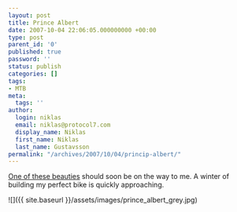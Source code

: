 ```yaml
---
layout: post
title: Prince Albert
date: 2007-10-04 22:06:05.000000000 +00:00
type: post
parent_id: '0'
published: true
password: ''
status: publish
categories: []
tags:
- MTB
meta:
  tags: ''
author:
  login: niklas
  email: niklas@protocol7.com
  display_name: Niklas
  first_name: Niklas
  last_name: Gustavsson
permalink: "/archives/2007/10/04/princip-albert/"
---
```

[One of these beauties](http://www.dialledbikes.com/products/mtb/princealbert.html) should soon be on the way to me. A winter of building my perfect bike is quickly approaching.

![]({{ site.baseurl }}/assets/images/prince_albert_grey.jpg)


